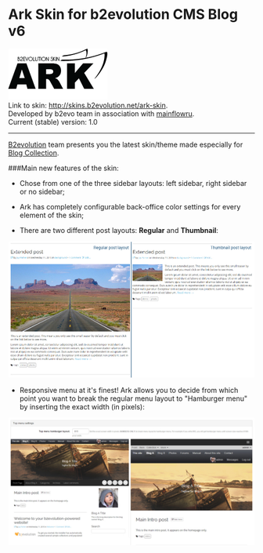 # Ark Skin for b2evolution CMS Blog v6
<img src="images/ark_logo_dark.png" alt="Ark Skin Logo" title="Ark Skin Logo"/><br/>
Link to skin: <a href="http://skins.b2evolution.net/ark-skin" title="Ark skin">http://skins.b2evolution.net/ark-skin</a>.<br/>
Developed by b2evo team in association with <a href="http://mainflowru.com/" title="www.mainflow.ru">mainflowru</a>.<br/>
Current (stable) version: 1.0

---
<a href="http://b2evolution.net/" title="www.b2evolution.net">B2evolution</a> team presents you the latest skin/theme made especially for <a href="http://b2evolution.net/man/about-different-collection-types" title="b2evolution Collections Explanation">Blog Collection</a>.

###Main new features of the skin:

- Chose from one of the three sidebar layouts: left sidebar, right sidebar or no sidebar;

- Ark has completely configurable back-office color settings for every element of the skin;

- There are two different post layouts: <strong>Regular</strong> and <strong>Thumbnail</strong>:

![post-layout](images/post-layouts.jpg)

- Responsive menu at it's finest! Ark allows you to decide from which point you want to break the regular menu layout to "Hamburger menu" by inserting the exact width (in pixels):

![hamburger-menu](images/hamburger-menu.jpg)
